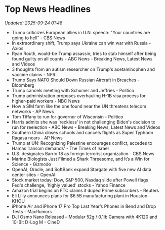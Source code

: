 # Top News Headlines

_Updated: 2025-09-24 01:48_

- Trump criticizes European allies in U.N. speech: "Your countries are going to hell" - CBS News
- In extraordinary shift, Trump says Ukraine can win war with Russia - Axios
- Ryan Routh, would-be Trump assassin, tries to stab himself after being found guilty on all counts - ABC News - Breaking News, Latest News and Videos
- 3 thoughts from an autism researcher on Trump's acetaminophen and vaccine claims - NPR
- Trump Says NATO Should Down Russian Aircraft in Breaches - Bloomberg
- Trump cancels meeting with Schumer and Jeffries - Politico
- Trump administration proposes overhauling H-1B visa process for higher-paid workers - NBC News
- How a SIM farm like the one found near the UN threatens telecom networks - AP News
- Tom Tiffany to run for governor of Wisconsin - Politico
- Harris admits she was 'reckless' in not challenging Biden's decision to run for reelection - ABC News - Breaking News, Latest News and Videos
- Southern China closes schools and cancels flights as Super Typhoon Ragasa nears - AP News
- Trump at UN: Recognizing Palestine encourages conflict, accedes to Hamas ‘ransom demands’ - The Times of Israel
- U.S. designates Barrio 18 as foreign terrorist organization - CBS News
- Marine Biologists Just Filmed a Shark Threesome, and It’s a Win for Science - Gizmodo
- OpenAI, Oracle, and SoftBank expand Stargate with five new AI data center sites - OpenAI
- Stock market today: Dow, S&P 500, Nasdaq slide after Powell flags Fed's challenge, 'highly valued' stocks - Yahoo Finance
- Amazon trial begins on FTC claims it duped Prime subscribers - Reuters
- Eli Lilly announces plans for $6.5B manufacturing plant in Houston - KHOU
- iPhone Air and iPhone 17 Pro Top Last Year’s Phones in Bend and Drop Tests - MacRumors
- DJI Osmo Nano Released – Modular 52g / 0.1lb Camera with 4K120 and 10-Bit D-Log M - CineD